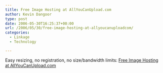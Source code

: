 ```yaml
---
title: Free Image Hosting at AllYouCanUpload.com
author: Kevin Dangoor
type: post
date: 2006-05-30T16:25:37+00:00
url: /2006/05/30/free-image-hosting-at-allyoucanuploadcom/
categories:
  - Linkage
  - Technology

---
```

Easy resizing, no registration, no size/bandwidth limits: [Free Image Hosting at AllYouCanUpload.com][1]

 [1]: http://allyoucanupload.webshots.com/
